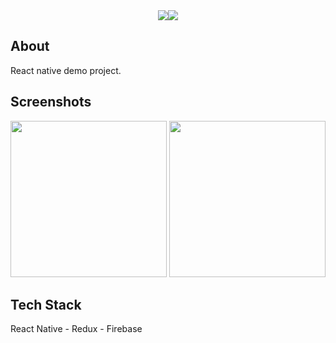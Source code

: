 <div align="center">
 <img src=href="https://imgbb.com/"><img src="https://image.ibb.co/gCRHZz/splash.png" ></img>
</div>

## About

<p>React native demo project.</p>


## Screenshots

<div align="center">
  <img width= "250px" src="https://preview.ibb.co/j1fege/4_7_inch_Screenshot_5.png" />
  <img width= "250px" src="https://preview.ibb.co/miH37K/4_7_inch_Screenshot_3.png" />
</div>


## Tech Stack

React Native - Redux - Firebase


